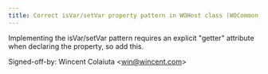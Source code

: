 ```yaml
---
title: Correct isVar/setVar property pattern in WOHost class (WOCommon, ad1d71f)
---
```


Implementing the isVar/setVar pattern requires an explicit "getter" attribute when declaring the property, so add this.

Signed-off-by: Wincent Colaiuta &lt;win@wincent.com&gt;
